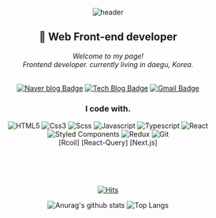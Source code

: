 <div align=center>
  
 ![header](https://capsule-render.vercel.app/api?type=waving&color=70faac&height=260&section=header&text=LEECHANGSEOP&fontSizew44)
<div align=center>

  <h2 align=center>🫠 Web Front-end developer</h2>

<i>Welcome to my page!</i> <br>
<i>Frontend developer. currently living in daegu, Korea.</i><br><br>

[![Naver blog Badge](https://img.shields.io/badge/-Naver%20blog-brightgreen?style=flat-square&logo=Naver&logoColor=white&link=https://blog.naver.com/haseuki87)](https://blog.naver.com/haseuki87)
[![Tech Blog Badge](http://img.shields.io/badge/-Tech%20blog-black?style=flat-square&logo=github&link=https://leechangseop71.github.io/)](https://leechangseop71.github.io/)
[![Gmail Badge](https://img.shields.io/badge/Gmail-d14836?style=flat-square&logo=Gmail&logoColor=white&link=mailto:haseuki71@gmail.com)](mailto:haseuki71@gmail.com)



### I code with.
![HTML5](https://img.shields.io/badge/-HTML5-E34F26?style=flat-square&logo=html5&logoColor=white)
![Css3](https://img.shields.io/badge/-css3-007ACC?style=flat-square&logo=css3&logoColor=white)
![Scss](https://img.shields.io/badge/-Scss-CC6699?style=flat-square&logo=sass&logoColor=white)
![Javascript](https://img.shields.io/badge/-JavaScript-f7e018?style=flat-square&logo=JavaScript&logoColor=black)
![Typescript](https://img.shields.io/badge/-TypeScript-007ACC?style=flat-square&logo=typescript&logoColor=white)
![React](https://img.shields.io/badge/-React-20232a?style=flat-square&logo=react&logoColor=61dafb)
![Styled Components](https://img.shields.io/badge/-Styled_Components-db7092?style=flat-square&logo=styled-components&logoColor=white)
![Redux](https://img.shields.io/badge/-Redux-764ABC?style=flat-square&logo=redux&logoColor=white)
![Git](https://img.shields.io/badge/-Git-F05032?style=flat-square&logo=git&logoColor=white) <br>
[Rcoil]
[React-Query]
[Next.js]
<br><br>

<br><br>
                  
[![Hits](https://hits.seeyoufarm.com/api/count/incr/badge.svg?url=https%3A%2F%2Fgithub.com%2Fleechangseop71%2Fhit-counter&count_bg=%23A6A8AE&title_bg=%23131111&icon=github.svg&icon_color=%23E7E7E7&title=Github&edge_flat=false)](https://hits.seeyoufarm.com)
<br>

![Anurag's github stats](https://github-readme-stats.vercel.app/api?username=leechangseop71&show_icons=true&theme=tokyonight)
![Top Langs](https://github-readme-stats.vercel.app/api/top-langs/?username=leechangseop71&layout=compact&theme=tokyonight)
